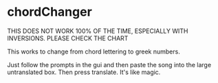 # chordChanger

THIS DOES NOT WORK 100% OF THE TIME, ESPECIALLY WITH INVERSIONS. PLEASE CHECK THE CHART

This works to change from chord lettering to greek numbers.

Just follow the prompts in the gui and then paste the song into the large untranslated box. Then press translate. It's like magic.

